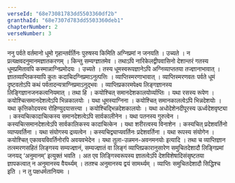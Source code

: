 ```yaml
---
verseId: "68e73081783dd5503360df2b"
granthaId: "68e7307d783dd5503360deb1"
chapterNumber: 2
verseNumber: 3
---
```


ननु पर्वते वर्तमानो धूमो गृहान्तर्वर्तिनः पुरुषस्य किमिति अग्निप्रमां न जनयति । उच्यते । न प्रत्यक्षवदनुमानमज्ञातकरणम्  । किन्तु सम्यग्ज्ञातमेव । तथाऽपि नारिकेलद्वीपवासिनो देशान्तरं गतस्य धूमप्रमितावपि कस्मान्नाग्निप्रमोदयः । उच्यते । तस्य धूमस्वरूपज्ञानेऽपि अग्निव्याप्ततया तज्ज्ञानाभावात् । ज्ञातव्याप्तिकस्यापि कुतः कदाचिदग्निप्रमाऽनुत्पत्तिः । व्याप्तिस्मरणाभावात् । व्याप्तिस्मरणवतः पर्वते धूमं दृष्टवतोऽपि कथं पर्वतादन्यत्राग्निप्रमाऽनुद्भवः । व्याप्तिप्रकारमपेक्ष्य लिङ्गज्ञानस्य लिङ्गिज्ञानजनकत्वनियमात् । तथा हि । कयोश्चित् समानदेशकालयोर्व्याप्तिः । यथा रसस्य रूपेण । कयोश्चित्समानदेशत्वेऽपि भिन्नकालयोः । यथा धूमस्याग्निना । कयोश्चित् समानकालत्वेऽपि भिन्नदेशयोः । यथा कृत्तिकोदयस्य रोहिण्युदयासत्त्या । कयोश्चिद्भिन्नदेशकालयोः । यथा अधोदेशेनदीपूरस्य ऊर्ध्वदेशवृष्ट्या । कस्यचित्कादाचित्कस्य समानदेशत्वेऽपि सार्वकालीनेन । यथा पतनस्य गुरुत्वेन । कस्यचित्समानदेशत्वेऽपि सार्वकालिकस्य कादाचित्केन । यथा शरीरत्वस्य विनाशेन । कस्यचित् प्रदेशवर्तिनो व्याप्यवर्तिना । यथा संयोगस्य द्रव्यत्वेन । कस्यचिद्व्याप्यवर्तिनः प्रदेशवर्तिना । यथा रूपस्य संयोगेन । कयोश्चित् एकावयविवर्तिनोरपि अवयवभेदेन । यथा तुला-उन्नमन-अवनमनयोः इत्यादि । तथा च व्याप्तिज्ञान तत्स्मरणसहितं लिङ्गस्य सम्यज्ज्ञानं, सम्यज्ज्ञातं वा लिङ्गं व्याप्तिप्रकारानुसारेण समुचितदेशादौ लिङ्गिप्रमां जनयद् ‘अनुमानम्’ इत्युक्तं भवति । अत एव लिङ्गिस्वरूपस्य ज्ञातत्वेऽपि देशविशेषादिसंसृष्टतया ज्ञापकत्वात् न अनुमानस्य वैयर्थ्यम् । ततश्च अनुमानस्य द्वयं सामर्थ्यम् । व्याप्तिः समुचितदेशादौ सिद्धिश्च इति । न तु पक्षधर्मतानियमः ।
